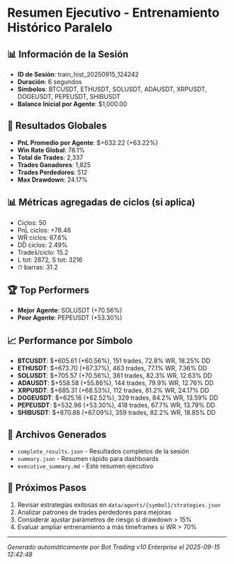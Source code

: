 # Resumen Ejecutivo - Entrenamiento Histórico Paralelo

## 📊 Información de la Sesión
- **ID de Sesión**: train_hist_20250915_124242
- **Duración**: 6 segundos
- **Símbolos**: BTCUSDT, ETHUSDT, SOLUSDT, ADAUSDT, XRPUSDT, DOGEUSDT, PEPEUSDT, SHIBUSDT
- **Balance Inicial por Agente**: $1,000.00

## 🎯 Resultados Globales
- **PnL Promedio por Agente**: $+632.22 (+63.22%)
- **Win Rate Global**: 78.1%
- **Total de Trades**: 2,337
- **Trades Ganadores**: 1,825
- **Trades Perdedores**: 512
- **Max Drawdown**: 24.17%

## 📊 Métricas agregadas de ciclos (si aplica)
- Ciclos: 50
- PnL̄ ciclos: +78.46
- WR̄ ciclos: 67.6%
- DD̄ ciclos: 2.49%
- Trades̄/ciclo: 15.2
- L tot: 2872, S tot: 3216
- ⏱̄ barras: 31.2


## 🏆 Top Performers
- **Mejor Agente**: SOLUSDT (+70.56%)
- **Peor Agente**: PEPEUSDT (+53.30%)

## 📈 Performance por Símbolo
- **BTCUSDT**: $+605.61 (+60.56%), 151 trades, 72.8% WR, 18.25% DD
- **ETHUSDT**: $+673.70 (+67.37%), 463 trades, 77.1% WR, 7.36% DD
- **SOLUSDT**: $+705.57 (+70.56%), 361 trades, 82.3% WR, 12.63% DD
- **ADAUSDT**: $+558.58 (+55.86%), 144 trades, 79.9% WR, 12.76% DD
- **XRPUSDT**: $+685.31 (+68.53%), 112 trades, 81.2% WR, 24.17% DD
- **DOGEUSDT**: $+625.16 (+62.52%), 329 trades, 84.2% WR, 13.59% DD
- **PEPEUSDT**: $+532.96 (+53.30%), 418 trades, 67.7% WR, 13.79% DD
- **SHIBUSDT**: $+670.86 (+67.09%), 359 trades, 82.2% WR, 18.85% DD

## 📁 Archivos Generados
- `complete_results.json` - Resultados completos de la sesión
- `summary.json` - Resumen rápido para dashboards
- `executive_summary.md` - Este resumen ejecutivo

## 🎯 Próximos Pasos
1. Revisar estrategias exitosas en `data/agents/{symbol}/strategies.json`
2. Analizar patrones de trades perdedores para mejoras
3. Considerar ajustar parámetros de riesgo si drawdown > 15%
4. Evaluar ampliar entrenamiento a más timeframes si WR > 70%

---
*Generado automáticamente por Bot Trading v10 Enterprise el 2025-09-15 12:42:48*
